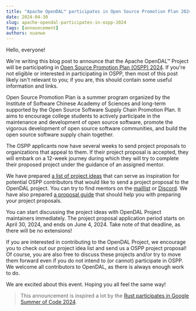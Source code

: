 ```yaml
---
title: "Apache OpenDAL™ participates in Open Source Promotion Plan 2024"
date: 2024-04-30
slug: apache-opendal-participates-in-ospp-2024
tags: [announcement]
authors: xuanwo
---
```


Hello, everyone!

We're writing this blog post to announce that the Apache OpenDAL™ Project will be participating in [Open Source Promotion Plan (OSPP) 2024](https://summer-ospp.ac.cn/). If you're not eligible or interested in participating in OSPP, then most of this post likely isn't relevant to you; if you are, this should contain some useful information and links.

<!--truncate-->

Open Source Promotion Plan is a summer program organized by the Institute of Software Chinese Academy of Sciences and long-term supported by the Open Source Software Supply Chain Promotion Plan. It aims to encourage college students to actively participate in the maintenance and development of open source software, promote the vigorous development of open source software communities, and build the open source software supply chain together.

The OSPP applicants now have several weeks to send project proposals to organizations that appeal to them. If their project proposal is accepted, they will embark on a 12-week journey during which they will try to complete their proposed project under the guidance of an assigned mentor.

We have prepared [a list of project ideas](https://github.com/apache/opendal/issues/4554) that can serve as inspiration for potential OSPP contributors that would like to send a project proposal to the OpenDAL project. You can try to find mentors on the [maillist](mailto:dev@opendal.apache.org) or [Discord](https://discord.gg/XQy8yGR2dg). We have also prepared [a proposal guide](https://opendal.apache.org/community/events/ospp-proposal-guide) that should help you with preparing your project proposals.

You can start discussing the project ideas with OpenDAL Project maintainers immediately. The project proposal application period starts on April 30, 2024, and ends on June 4, 2024. Take note of that deadline, as there will be no extensions!

If you are interested in contributing to the OpenDAL Project, we encourage you to check out our project idea list and send us a OSPP project proposal! Of course, you are also free to discuss these projects and/or try to move them forward even if you do not intend to (or cannot) participate in OSPP. We welcome all contributors to OpenDAL, as there is always enough work to do.

We are excited about this event. Hoping you all feel the same way!

> This announcement is inspired a lot by the [Rust participates in Google Summer of Code 2024](https://blog.rust-lang.org/2024/02/21/Rust-participates-in-GSoC-2024.html).
